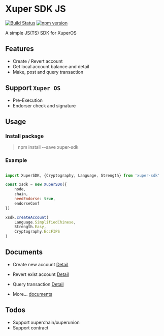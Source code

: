 # Xuper SDK JS 

[![Build Status](https://travis-ci.org/xuperchain/xuper-sdk-js.svg?branch=master)](https://travis-ci.org/xuperchain/xuper-sdk-js)
[![npm version](https://badge.fury.io/js/%40xuperchain%2Fxuper-sdk.svg)](https://badge.fury.io/js/%40xuperchain%2Fxuper-sdk)

A simple JS(TS) SDK for XuperOS

## Features

- Create / Revert account
- Get local account balance and detail
- Make, post and query transaction

## Support `Xuper OS`

- Pre-Execution
- Endorser check and signature

## Usage

### Install package

> npm install --save xuper-sdk

### Example

```javascript

import XuperSDK, {Cryptography, Language, Strength} from 'xuper-sdk'

const xsdk = new XuperSDK({
    node,
    chain,
    needEndorse: true,
    endorseConf
})

xsdk.createAccount(
    Language.SimplifiedChinese,
    Strength.Easy,
    Cryptography.EccFIPS
)

```

## Documents

- Create new account [Detail](https://xuperchain.github.io/xuper-sdk-js/classes/xupersdk.html#createaccount)

- Revert exist account [Detail](https://xuperchain.github.io/xuper-sdk-js/classes/xupersdk.html#revertaccount)
    
- Query transaction [Detail](https://xuperchain.github.io/xuper-sdk-js/classes/xupersdk.html#querytransaction)

- More... [documents](https://xuperchain.github.io/xuper-sdk-js/)

## Todos

- Support xuperchain/xuperunion
- Support contract
